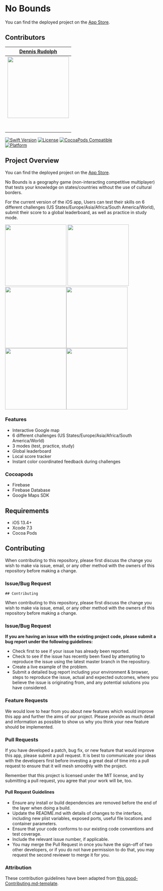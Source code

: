 # No Bounds

You can find the deployed project on the [App Store](https://apps.apple.com/us/app/id1525607571).

## Contributors


|                                       [Dennis Rudolph](https://github.com/drudolpho)                                        |
| :-----------------------------------------------------------------------------------------------------------: |
|                      [<img src="https://i.ibb.co/6mN3Qm3/IMG-20190124-WA0000.jpg" width = "200" />](https://github.com/)                       |
|                 [<img src="https://github.com/favicon.ico" width="15"> ](https://github.com/drudolpho)                 |
| [ <img src="https://static.licdn.com/sc/h/al2o9zrvru7aqj8e1x2rzsrca" width="15"> ](https://www.linkedin.com/in/dennis-rudolph-279797169/) |


[![Swift Version][swift-image]][swift-url]
[![License][license-image]][license-url]
[![CocoaPods Compatible](https://img.shields.io/cocoapods/v/EZSwiftExtensions.svg)](https://img.shields.io/cocoapods/v/LFAlertController.svg)  
[![Platform](https://img.shields.io/cocoapods/p/LFAlertController.svg?style=flat)](http://cocoapods.org/pods/LFAlertController)


## Project Overview

You can find the deployed project on the [App Store](https://apps.apple.com/us/app/id1525607571).

No Bounds is a geography game (non-interacting competitive multiplayer) that tests your knowledge on states/countries without the use of cultural borders.

For the current version of the iOS app, Users can test their skills on 6 different challenges (US States/Europe/Asia/Africa/South America/World), submit their score to a global leaderboard, as well as practice in study mode.

<img src="https://i.ibb.co/6gqyCv4/Screen-Shot-2020-07-31-at-11-10-30-AM.png" width = "200" /> <img src="https://i.ibb.co/Bg7VsK0/Screen-Shot-2020-07-31-at-11-07-35-AM.png" width = "200" /><img src="https://i.ibb.co/KzjKmX3/Screen-Shot-2020-07-31-at-11-11-28-AM.png" width = "200" /><img src="https://i.ibb.co/mcH0cbp/Screen-Shot-2020-07-31-at-11-07-15-AM.png" width = "200" />
<img src="https://i.ibb.co/CKFt0Vt/Screen-Shot-2020-07-31-at-11-07-56-AM.png" width = "200" /><img src="https://i.ibb.co/h2vnHQy/Screen-Shot-2020-07-31-at-11-08-49-AM.png" width = "200" />

### Features

-    Interactive Google map
-    6 different challenges (US States/Europe/Asia/Africa/South America/World)
-    3 modes (test, practice, study)
-    Global leaderboard
-    Local score tracker
-    Instant color coordinated feedback during challenges

### Cocoapods

- Firebase
- Firebase Database
- Google Maps SDK

## Requirements

-   iOS 13.4+
-   Xcode 7.3
-   Cocoa Pods

## Contributing

When contributing to this repository, please first discuss the change you wish to make via issue, email, or any other method with the owners of this repository before making a change.

### Issue/Bug Request

    ## Contributing

When contributing to this repository, please first discuss the change you wish to make via issue, email, or any other method with the owners of this repository before making a change.

### Issue/Bug Request

 **If you are having an issue with the existing project code, please submit a bug report under the following guidelines:**
 - Check first to see if your issue has already been reported.
 - Check to see if the issue has recently been fixed by attempting to reproduce the issue using the latest master branch in the repository.
 - Create a live example of the problem.
 - Submit a detailed bug report including your environment & browser, steps to reproduce the issue, actual and expected outcomes,  where you believe the issue is originating from, and any potential solutions you have considered.

### Feature Requests

We would love to hear from you about new features which would improve this app and further the aims of our project. Please provide as much detail and information as possible to show us why you think your new feature should be implemented.

### Pull Requests

If you have developed a patch, bug fix, or new feature that would improve this app, please submit a pull request. It is best to communicate your ideas with the developers first before investing a great deal of time into a pull request to ensure that it will mesh smoothly with the project.

Remember that this project is licensed under the MIT license, and by submitting a pull request, you agree that your work will be, too.

#### Pull Request Guidelines

- Ensure any install or build dependencies are removed before the end of the layer when doing a build.
- Update the README.md with details of changes to the interface, including new plist variables, exposed ports, useful file locations and container parameters.
- Ensure that your code conforms to our existing code conventions and test coverage.
- Include the relevant issue number, if applicable.
- You may merge the Pull Request in once you have the sign-off of two other developers, or if you do not have permission to do that, you may request the second reviewer to merge it for you.

### Attribution

These contribution guidelines have been adapted from [this good-Contributing.md-template](https://gist.github.com/PurpleBooth/b24679402957c63ec426).


[swift-image]: https://img.shields.io/badge/swift-5.0-orange.svg
[swift-url]: https://swift.org/
[license-image]: https://img.shields.io/badge/License-MIT-blue.svg
[license-url]: LICENSE
